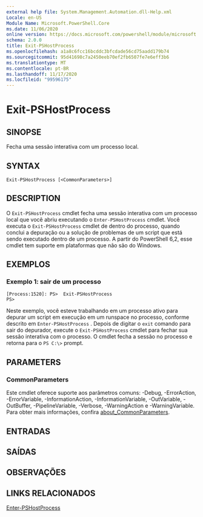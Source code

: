 ```yaml
---
external help file: System.Management.Automation.dll-Help.xml
Locale: en-US
Module Name: Microsoft.PowerShell.Core
ms.date: 11/06/2020
online version: https://docs.microsoft.com/powershell/module/microsoft.powershell.core/exit-pshostprocess?view=powershell-7.2&WT.mc_id=ps-gethelp
schema: 2.0.0
title: Exit-PSHostProcess
ms.openlocfilehash: a1a8c6fcc16bcddc3bfcdade56cd75aadd179b74
ms.sourcegitcommit: 95d41698c7a2450eeb70ef2fb6507fe7e6eff3b6
ms.translationtype: MT
ms.contentlocale: pt-BR
ms.lasthandoff: 11/17/2020
ms.locfileid: "99596175"
---
```

# Exit-PSHostProcess

## SINOPSE
Fecha uma sessão interativa com um processo local.

## SYNTAX

```
Exit-PSHostProcess [<CommonParameters>]
```

## DESCRIPTION

O `Exit-PSHostProcess` cmdlet fecha uma sessão interativa com um processo local que você abriu executando o `Enter-PSHostProcess` cmdlet. Você executa o `Exit-PSHostProcess` cmdlet de dentro do processo, quando conclui a depuração ou a solução de problemas de um script que está sendo executado dentro de um processo. A partir do PowerShell 6,2, esse cmdlet tem suporte em plataformas que não são do Windows.

## EXEMPLOS

### Exemplo 1: sair de um processo

```
[Process:1520]: PS>  Exit-PSHostProcess
PS>
```

Neste exemplo, você esteve trabalhando em um processo ativo para depurar um script em execução em um runspace no processo, conforme descrito em `Enter-PSHostProcess` . Depois de digitar o `exit` comando para sair do depurador, execute o `Exit-PSHostProcess` cmdlet para fechar sua sessão interativa com o processo.
O cmdlet fecha a sessão no processo e retorna para o `PS C:\>` prompt.

## PARAMETERS

### CommonParameters

Este cmdlet oferece suporte aos parâmetros comuns: -Debug, -ErrorAction, -ErrorVariable, -InformationAction, -InformationVariable, -OutVariable, -OutBuffer, -PipelineVariable, -Verbose, -WarningAction e -WarningVariable. Para obter mais informações, confira [about_CommonParameters](https://go.microsoft.com/fwlink/?LinkID=113216).

## ENTRADAS

## SAÍDAS

## OBSERVAÇÕES

## LINKS RELACIONADOS

[Enter-PSHostProcess](Enter-PSHostProcess.md)

